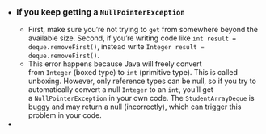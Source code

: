 - ### If you keep getting a `NullPointerException`
	- First, make sure you’re not trying to `get` from somewhere beyond the available size. Second, if you’re writing code like `int result = deque.removeFirst()`, instead write `Integer result = deque.removeFirst()`.
	- This error happens because Java will freely convert from `Integer` (boxed type) to `int` (primitive type). This is called unboxing. However, only reference types can be null, so if you try to automatically convert a null `Integer` to an `int`, you’ll get a `NullPointerException` in your own code. The `StudentArrayDeque` is buggy and may return a null (incorrectly), which can trigger this problem in your code.
-